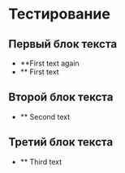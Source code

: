 # Тестирование 

## Первый блок текста

* **First text again
* ** First text

## Второй блок текста

* ** Second text

## Третий блок текста

* ** Third text